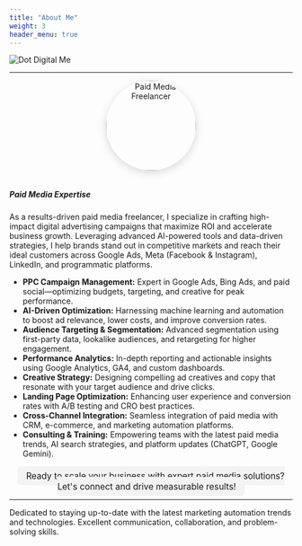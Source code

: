 ```yaml
---
title: "About Me"
weight: 3
header_menu: true
---
```


<!-- 
Neither embedded figure shortcode, nor Markdown hook were able to render image from asset. 
You would have to .Resouces.GetMatch via custom shortcode.
![Jane Doe](/images/asset-happy-ethnic-woman-sitting-at-table-with-laptop-3769021.jpg) 
-->
![Dot Digital Me](/images/about-me.png)


---

<div align="center">
    <img src="/images/static-happy-ethnic-woman-sitting-at-table-with-laptop-3769021.jpg" alt="Paid Media Freelancer" style="border-radius: 50%; width: 160px; box-shadow: 0 4px 16px rgba(0,0,0,0.15); margin-bottom: 1em;">
</div>

##### Paid Media Expertise

As a results-driven paid media freelancer, I specialize in crafting high-impact digital advertising campaigns that maximize ROI and accelerate business growth. Leveraging advanced AI-powered tools and data-driven strategies, I help brands stand out in competitive markets and reach their ideal customers across Google Ads, Meta (Facebook & Instagram), LinkedIn, and programmatic platforms.

<ul>
    <li><strong>PPC Campaign Management:</strong> Expert in Google Ads, Bing Ads, and paid social—optimizing budgets, targeting, and creative for peak performance.</li>
    <li><strong>AI-Driven Optimization:</strong> Harnessing machine learning and automation to boost ad relevance, lower costs, and improve conversion rates.</li>
    <li><strong>Audience Targeting & Segmentation:</strong> Advanced segmentation using first-party data, lookalike audiences, and retargeting for higher engagement.</li>
    <li><strong>Performance Analytics:</strong> In-depth reporting and actionable insights using Google Analytics, GA4, and custom dashboards.</li>
    <li><strong>Creative Strategy:</strong> Designing compelling ad creatives and copy that resonate with your target audience and drive clicks.</li>
    <li><strong>Landing Page Optimization:</strong> Enhancing user experience and conversion rates with A/B testing and CRO best practices.</li>
    <li><strong>Cross-Channel Integration:</strong> Seamless integration of paid media with CRM, e-commerce, and marketing automation platforms.</li>
    <li><strong>Consulting & Training:</strong> Empowering teams with the latest paid media trends, AI search strategies, and platform updates (ChatGPT, Google Gemini).</li>
</ul>

<div style="margin-top: 1.5em; text-align: center;">
    <span style="background: #f3f3f3; padding: 0.5em 1em; border-radius: 8px; font-size: 1.1em;">
        Ready to scale your business with expert paid media solutions? Let's connect and drive measurable results!
    </span>
</div>

----

Dedicated to staying up-to-date with the latest marketing automation trends and technologies. Excellent communication, collaboration, and problem-solving skills.
